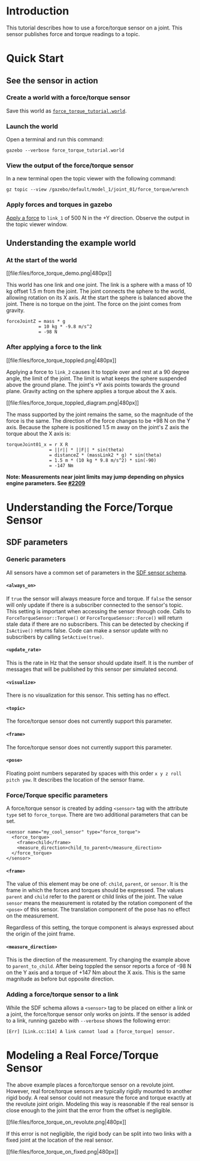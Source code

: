 # Introduction
This tutorial describes how to use a force/torque sensor on a joint.
This sensor publishes force and torque readings to a topic.


# Quick Start

## See the sensor in action

### Create a world with a force/torque sensor
Save this world as
[`force_torque_tutorial.world`](https://bitbucket.org/osrf/gazebo_tutorials/raw/default/force_torque_sensor/files/force_torque_tutorial.world).

<include from='/#include/' src='http://bitbucket.org/osrf/gazebo_tutorials/raw/default/force_torque_sensor/files/force_torque_tutorial.world' />

### Launch the  world
Open a terminal and run this command:

```
gazebo --verbose force_torque_tutorial.world
```

### View the output of the force/torque sensor
In a new terminal open the topic viewer with the following command:

```
gz topic --view /gazebo/default/model_1/joint_01/force_torque/wrench
```

### Apply forces and torques in gazebo
[Apply a force](tutorials?tut=apply_force_torque) to `link_1` of 500 N in the +Y direction.
Observe the output in the topic viewer window.


## Understanding the example world

### At the start of the world
[[file:files/force_torque_demo.png|480px]]

This world has one link and one joint.
The link is a sphere with a mass of 10 kg offset 1.5 m from the joint.
The joint connects the sphere to the world, allowing rotation on its X axis.
At the start the sphere is balanced above the joint.
There is no torque on the joint.
The force on the joint comes from gravity.

```
forceJointZ = mass * g
            = 10 kg * -9.8 m/s^2
            = -98 N
```

### After applying a force to the link
[[file:files/force_torque_toppled.png|480px]]

Applying a force to `link_2` causes it to topple over and rest at a 90 degree angle, the limit of the joint.
The limit is what keeps the sphere suspended above the ground plane.
The joint's +Y axis points towards the ground plane.
Gravity acting on the sphere applies a torque about the X axis.

[[file:files/force_torque_toppled_diagram.png|480px]]

The mass supported by the joint remains the same, so the magnitude of the force is the same.
The direction of the force changes to be +98 N on the Y axis.
Because the sphere is positioned 1.5 m away on the joint's Z axis the torque about the X axis is:

```
torqueJoint01_x = r X R
                = ||r|| * ||F|| * sin(theta)
                = distanceZ * (massLink2 * g) * sin(theta)
                = 1.5 m * (10 kg * 9.8 m/s^2) * sin(-90)
                = -147 Nm
```

**Note: Measurements near joint limits may jump depending on physics engine parameters. See [#2209](https://bitbucket.org/osrf/gazebo/issues/2209)**

# Understanding the Force/Torque Sensor

## SDF parameters

### Generic parameters
All sensors have a common set of parameters in the [SDF sensor schema](http://sdformat.org/spec?ver=1.6&elem=sensor).

#### `<always_on>`
If `true` the sensor will always measure force and torque.
If `false` the sensor will only update if there is a subscriber connected to the sensor's topic.
This setting is important when accessing the sensor through code.
Calls to `ForceTorqueSensor::Torque()` or `ForceTorqueSensor::Force()` will return stale data if there are no subscribers.
This can be detected by checking if `IsActive()` returns false.
Code can make a sensor update with no subscribers by calling `SetActive(true)`.

#### `<update_rate>`
This is the rate in Hz that the sensor should update itself.
It is the number of messages that will be published by this sensor per simulated second.

#### `<visualize>`
There is no visualization for this sensor.
This setting has no effect.

#### `<topic>`
The force/torque sensor does not currently support this parameter.

#### `<frame>`
The force/torque sensor does not currently support this parameter.

#### `<pose>`
Floating point numbers separated by spaces with this order `x y z roll pitch yaw`.
It describes the location of the sensor frame.

### Force/Torque specific parameters
A force/torque sensor is created by adding `<sensor>` tag with the attribute `type` set to `force_torque`.
There are two additional parameters that can be set.

```
<sensor name="my_cool_sensor" type="force_torque">
  <force_torque>
    <frame>child</frame>
    <measure_direction>child_to_parent</measure_direction>
  </force_torque>
</sensor>
```

#### `<frame>`
The value of this element may be one of: `child`, `parent`, or `sensor`.
It is the frame in which the forces and torques should be expressed.
The values `parent` and `child` refer to the parent or child links of the joint.
The value `sensor` means the measurement is rotated by the rotation component of the `<pose>` of this sensor.
The translation component of the pose has no effect on the measurement.

Regardless of this setting, the torque component is always expressed about the origin of the joint frame.

#### `<measure_direction>`
This is the direction of the measurement.
Try changing the example above to `parent_to_child`.
After being toppled the sensor reports a force of -98 N on the Y axis and a torque of +147 Nm about the X axis.
This is the same magnitude as before but opposite direction.

### Adding a force/torque sensor to a link
While the SDF schema allows a `<sensor>` tag to be placed on either a link or a joint, the force/torque sensor only works on joints.
If the sensor is added to a link, running gazebo with `--verbose` shows the following error:

```
[Err] [Link.cc:114] A link cannot load a [force_torque] sensor.
```

# Modeling a Real Force/Torque Sensor

The above example places a force/torque sensor on a revolute joint.
However, real force/torque sensors are typically rigidly mounted to another rigid body.
A real sensor could not measure the force and torque exactly at the revolute joint origin.
Modeling this way is reasonable if the real sensor is close enough to the joint that the error from the offset is negligible.

[[file:files/force_torque_on_revolute.png|480px]]

If this error is not negligible, the rigid body can be split into two links with a fixed joint at the location of the real sensor.

[[file:files/force_torque_on_fixed.png|480px]]
